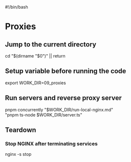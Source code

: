 #!/bin/bash

# Proxies

## Jump to the current directory

cd "$(dirname "$0")" || return

## Setup variable before running the code

export WORK_DIR=09_proxies

## Run servers and reverse proxy server

pnpm concurrently "$WORK_DIR/run-local-nginx.md"\
  "pnpm ts-node $WORK_DIR/server.ts"

## Teardown

### Stop NGINX after terminating services

nginx -s stop
